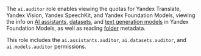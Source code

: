 The `ai.auditor` role enables viewing the quotas for Yandex Translate, Yandex Vision, Yandex SpeechKit, and Yandex Foundation Models, viewing the info on [AI assistants](../../foundation-models/concepts/assistant/index.md), [datasets](../../foundation-models/dataset/api-ref/grpc/index.md), and [text generation models](../../foundation-models/concepts/yandexgpt/models.md) in Yandex Foundation Models, as well as reading [folder](../../resource-manager/concepts/resources-hierarchy.md#folder) metadata.

This role includes the `ai.assistants.auditor`, `ai.datasets.auditor`, and `ai.models.auditor` permissions.
